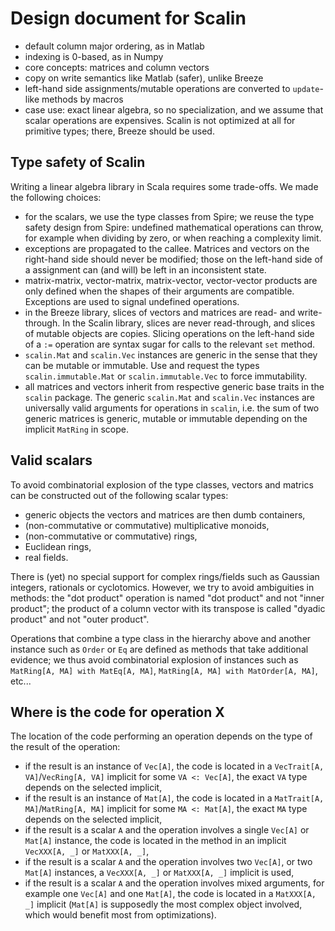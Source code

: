 Design document for Scalin
==========================

- default column major ordering, as in Matlab
- indexing is 0-based, as in Numpy
- core concepts: matrices and column vectors
- copy on write semantics like Matlab (safer), unlike Breeze
- left-hand side assignments/mutable operations are converted to `update`-like methods by macros
- case use: exact linear algebra, so no specialization, and we assume that scalar operations are
  expensives. Scalin is not optimized at all for primitive types; there, Breeze should be used.

Type safety of Scalin
---------------------

Writing a linear algebra library in Scala requires some trade-offs. We made the following choices:

- for the scalars, we use the type classes from Spire; we reuse the type safety design from Spire:
  undefined mathematical operations can throw, for example when dividing by zero, or when 
  reaching a complexity limit.
- exceptions are propagated to the callee. Matrices and vectors on the right-hand side should never
  be modified; those on the left-hand side of a assignment can (and will) be left in an inconsistent
  state.
- matrix-matrix, vector-matrix, matrix-vector, vector-vector products are only defined when the shapes
  of their arguments are compatible. Exceptions are used to signal undefined operations.
- in the Breeze library, slices of vectors and matrices are read- and write-through. In the Scalin library,
  slices are never read-through, and slices of mutable objects are copies. Slicing operations on the left-hand
  side of a `:=` operation are syntax sugar for calls to the relevant `set` method.
- `scalin.Mat` and `scalin.Vec` instances are generic in the sense that they can be mutable or immutable. Use
  and request the types `scalin.immutable.Mat` or `scalin.immutable.Vec` to force immutability.
- all matrices and vectors inherit from respective generic base traits in the `scalin` package. The generic
  `scalin.Mat` and `scalin.Vec` instances are universally valid arguments for operations in `scalin`, i.e.
  the sum of two generic matrices is generic, mutable or immutable depending on the implicit `MatRing`
  in scope.


Valid scalars
-------------

To avoid combinatorial explosion of the type classes, vectors and matrics can be constructed out
of the following scalar types:

- generic objects the vectors and matrices are then dumb containers,
- (non-commutative or commutative) multiplicative monoids,
- (non-commutative or commutative) rings,
- Euclidean rings,
- real fields.

There is (yet) no special support for complex rings/fields such as Gaussian integers, rationals or 
cyclotomics. However, we try to avoid ambiguities in methods: the "dot product" operation is named
"dot product" and not "inner product"; the product of a column vector with its transpose is called
"dyadic product" and not "outer product".

Operations that combine a type class in the hierarchy above and another instance such as `Order` or
`Eq` are defined as methods that take additional evidence; we thus avoid combinatorial explosion of
instances such as `MatRing[A, MA] with MatEq[A, MA]`, `MatRing[A, MA] with MatOrder[A, MA]`, etc...

Where is the code for operation X
---------------------------------

The location of the code performing an operation depends on the type of the 
result of the operation:

- if the result is an instance of `Vec[A]`, the code is located in a `VecTrait[A, VA]`/`VecRing[A, VA]` 
  implicit for some `VA <: Vec[A]`, the exact `VA` type depends on the selected implicit,
- if the result is an instance of `Mat[A]`, the code is located in a `MatTrait[A, MA]`/`MatRing[A, MA]`
  implicit for some `MA <: Mat[A]`, the exact `MA` type depends on the selected implicit,
- if the result is a scalar `A` and the operation involves a single `Vec[A]` or `Mat[A]` instance, the
  code is located in the method in an implicit `VecXXX[A, _]` or `MatXXX[A, _]`,
- if the result is a scalar `A` and the operation involves two `Vec[A]`, or two `Mat[A]` instances, a
  `VecXXX[A, _]` or `MatXXX[A, _]` implicit is used,
- if the result is a scalar `A` and the operation involves mixed arguments, for example one `Vec[A]` and
  one `Mat[A]`, the code is located in a `MatXXX[A, _]` implicit (`Mat[A]` is supposedly the
  most complex object involved, which would benefit most from optimizations).

